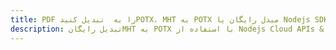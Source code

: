 ---title: PDF را به  تبدیل کنیدPOTX، MHT به POTX مبدل رایگان یا Nodejs SDKdescription: تبدیل رایگانMHT به POTX با استفاده از Nodejs Cloud APIs & SDK همچنین اسناد PDF را در Cloud ایجاد، ویرایش و رندر کنید.---